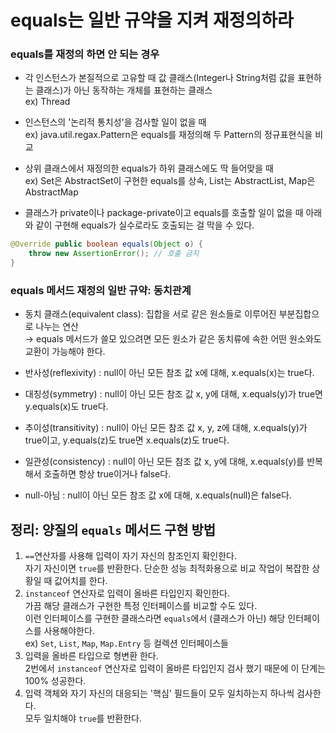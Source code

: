 # equals는 일반 규약을 지켜 재정의하라

### equals를 재정의 하면 안 되는 경우

- 각 인스턴스가 본질적으로 고유할 때
값 클래스(Integer나 String처럼 값을 표현하는 클래스)가 아닌 동작하는 개체를 표현하는 클래스  
ex) Thread

- 인스턴스의 '논리적 통치성'을 검사할 일이 없을 때  
ex) java.util.regax.Pattern은 equals를 재정의해 두 Pattern의 정규표현식을 비교  

- 상위 클래스에서 재정의한 equals가 하위 클래스에도 딱 들어맞을 때  
ex) Set은 AbstractSet이 구현한 equals를 상속, List는 AbstractList, Map은 AbstractMap  

- 클래스가 private이나 package-private이고 equals를 호출할 일이 없을 때
아래와 같이 구현해 equals가 실수로라도 호출되는 걸 막을 수 있다.
```java
@Override public boolean equals(Object o) {
    throw new AssertionError(); // 호출 금지
}
```

### equals 메서드 재정의 일반 규약: 동치관계

- 동치 클래스(equivalent class): 집합을 서로 같은 원소들로 이루어진 부분집합으로 나누는 연산  
  → equals 메서드가 쓸모 있으려면 모든 원소가 같은 동치류에 속한 어떤 원소와도 교환이 가능해야 한다.

- 반사성(reflexivity)
  : null이 아닌 모든 참조 값 x에 대해, x.equals(x)는 true다.

- 대칭성(symmetry)
  : null이 아닌 모든 참조 값 x, y에 대해, x.equals(y)가 true면 y.equals(x)도 true다.

- 추이성(transitivity)
  : null이 아닌 모든 참조 값 x, y, z에 대해, x.equals(y)가 true이고, y.equals(z)도 true면 x.equals(z)도 true다.

- 일관성(consistency)
  : null이 아닌 모든 참조 값 x, y에 대해, x.equals(y)를 반복해서 호출하면 항상 true이거나 false다.

- null-아님
  : null이 아닌 모든 참조 값 x에 대해, x.equals(null)은 false다.

## 정리: 양질의 `equals` 메서드 구현 방법

1. `==`연산자를 사용해 입력이 자기 자신의 참조인지 확인한다.  
   자기 자신이면 `true`를 반환한다. 단순한 성능 최적화용으로 비교 작업이 복잡한 상황일 때 값어치를 한다.
2. `instanceof` 연산자로 입력이 올바른 타입인지 확인한다.  
   가끔 해당 클래스가 구현한 특정 인터페이스를 비교할 수도 있다.  
   이런 인터페이스를 구현한 클래스라면 `equals`에서 (클래스가 아닌) 해당 인터페이스를 사용해야한다.  
   ex) `Set`, `List`, `Map`, `Map.Entry` 등 컬렉션 인터페이스들
3. 입력을 올바른 타입으로 형변환 한다.  
   2번에서 `instanceof` 연산자로 입력이 올바른 타입인지 검사 했기 때문에 이 단계는 100% 성공한다.
4. 입력 객체와 자기 자신의 대응되는 '핵심' 필드들이 모두 일치하는지 하나씩 검사한다.  
   모두 일치해야 `true`를 반환한다.
